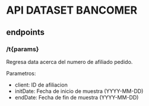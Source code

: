 # API  DATASET BANCOMER 

## endpoints

### /t{params} 

Regresa data acerca del numero de afiliado pedido.

Parametros:
- client: ID de afiliacion
- initDate: Fecha de inicio de muestra (YYYY-MM-DD)
- endDate: Fecha de fin de muestra (YYYY-MM-DD)